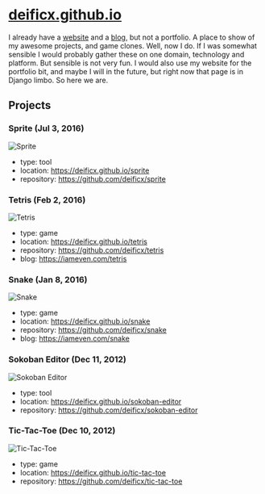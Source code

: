 # [deificx.github.io](https://deificx.github.io)

I already have a [website](https://alander.org) and a [blog](https://iameven.com), but not a portfolio.
A place to show of my awesome projects, and game clones.
Well, now I do.
If I was somewhat sensible I would probably gather these on one domain, technology and platform.
But sensible is not very fun.
I would also use my website for the portfolio bit, and maybe I will in the future, but right now that page is in Django limbo.
So here we are.


## Projects

### Sprite (Jul 3, 2016)

<img src="https://github.com/deificx/deificx.github.io/blob/master/images/sprite.png" alt="Sprite">

- type: tool
- location: https://deificx.github.io/sprite
- repository: https://github.com/deificx/sprite



### Tetris (Feb 2, 2016)

<img src="https://github.com/deificx/deificx.github.io/blob/master/images/tetris.png" alt="Tetris">

- type: game
- location: https://deificx.github.io/tetris
- repository: https://github.com/deificx/tetris
- blog: https://iameven.com/tetris


### Snake (Jan 8, 2016)

<img src="https://github.com/deificx/deificx.github.io/blob/master/images/snake.png" alt="Snake">

- type: game
- location: https://deificx.github.io/snake
- repository: https://github.com/deificx/snake
- blog: https://iameven.com/snake


### Sokoban Editor (Dec 11, 2012)

<img src="https://github.com/deificx/deificx.github.io/blob/master/images/sokoban-editor.png" alt="Sokoban Editor">

- type: tool
- location: https://deificx.github.io/sokoban-editor
- repository: https://github.com/deificx/sokoban-editor



### Tic-Tac-Toe (Dec 10, 2012)

<img src="https://github.com/deificx/deificx.github.io/blob/master/images/tic-tac-toe.png" alt="Tic-Tac-Toe">

- type: game
- location: https://deificx.github.io/tic-tac-toe
- repository: https://github.com/deificx/tic-tac-toe



